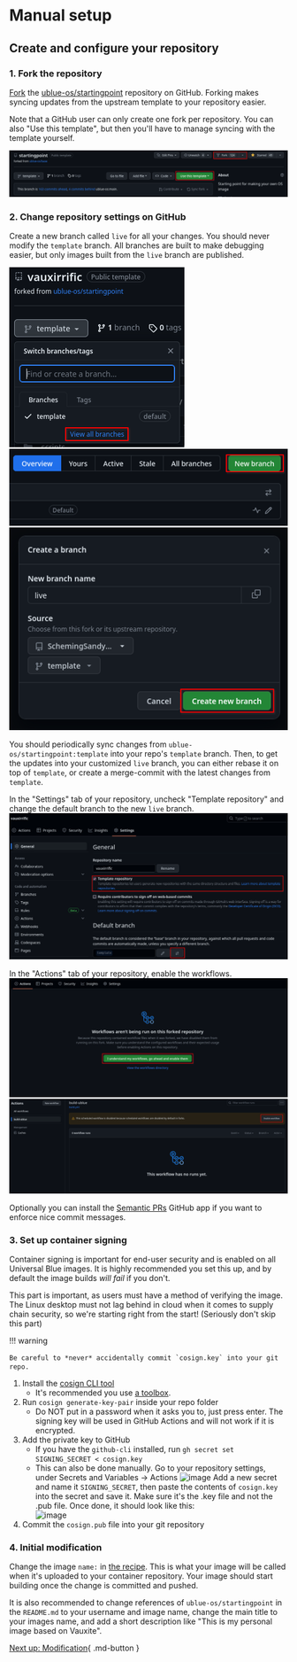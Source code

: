 # Manual setup

## Create and configure your repository

### 1. Fork the repository

[Fork](https://docs.github.com/en/get-started/quickstart/fork-a-repo#forking-a-repository) the [ublue-os/startingpoint](https://github.com/ublue-os/startingpoint) repository on GitHub. Forking makes syncing updates from the upstream template to your repository easier.

Note that a GitHub user can only create one fork per repository. You can also "Use this template", but then you'll have to manage syncing with the template yourself.

![](repo-create.png)

### 2. Change repository settings on GitHub

Create a new branch called `live` for all your changes. You should never modify the `template` branch. All branches are built to make debugging easier, but only images built from the `live` branch are published.

![](create-branch-1.png)
![](create-branch-2.png)
![](create-branch-3.png)

You should periodically sync changes from `ublue-os/startingpoint:template` into your repo's `template` branch. Then, to get the updates into your customized `live` branch, you can either rebase it on top of `template`, or create a merge-commit with the latest changes from `template`. 

In the "Settings" tab of your repository, uncheck "Template repository" and change the default branch to the new `live` branch.
![](default-branch.png)

In the "Actions" tab of your repository, enable the workflows.
![](actions.png)
![](actions-2.png)

Optionally you can install the [Semantic PRs](https://github.com/marketplace/semantic-prs) GitHub app if you want to enforce nice commit messages.

### 3. Set up container signing

Container signing is important for end-user security and is enabled on all Universal Blue images. It is highly recommended you set this up, and by default the image builds *will fail* if you don't.

This part is important, as users must have a method of verifying the image. The Linux desktop must not lag behind in cloud when it comes to supply chain security, so we're starting right from the start! (Seriously don't skip this part) 

!!! warning

    Be careful to *never* accidentally commit `cosign.key` into your git repo.

1. Install the [cosign CLI tool](https://edu.chainguard.dev/open-source/sigstore/cosign/how-to-install-cosign/)
    - It's recommended you use [a toolbox](https://universal-blue.org/guide/toolbox/).
1. Run `cosign generate-key-pair` inside your repo folder
    - Do NOT put in a password when it asks you to, just press enter. The signing key will be used in GitHub Actions and will not work if it is encrypted. 
1. Add the private key to GitHub
    - If you have the `github-cli` installed, run `gh secret set SIGNING_SECRET < cosign.key`
    - This can also be done manually. Go to your repository settings, under Secrets and Variables -> Actions
    ![image](https://user-images.githubusercontent.com/1264109/216735595-0ecf1b66-b9ee-439e-87d7-c8cc43c2110a.png)
    Add a new secret and name it `SIGNING_SECRET`, then paste the contents of `cosign.key` into the secret and save it. Make sure it's the .key file and not the .pub file. Once done, it should look like this:  
    ![image](https://user-images.githubusercontent.com/1264109/216735690-2d19271f-cee2-45ac-a039-23e6a4c16b34.png)
1. Commit the `cosign.pub` file into your git repository

### 4. Initial modification

Change the image `name:` in [the recipe](https://github.com/ublue-os/startingpoint/blob/template/recipe.yml). This is what your image will be called when it's uploaded to your container repository. Your image should start building once the change is committed and pushed.

It is also recommended to change references of `ublue-os/startingpoint` in the `README.md` to your username and image name, change the main title to your images name, and add a short description like "This is my personal image based on Vauxite".

[Next up: Modification](/tinker/modification/){ .md-button }